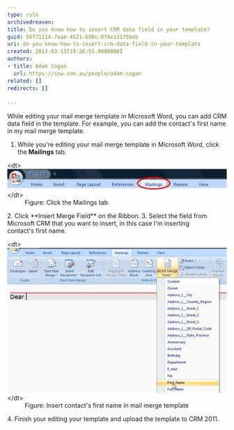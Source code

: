 ```yaml
---
type: rule
archivedreason: 
title: Do you know how to insert CRM data field in your template?
guid: 56f71214-7aae-4521-b90c-8f4e13175beb
uri: do-you-know-how-to-insert-crm-data-field-in-your-template
created: 2013-03-13T19:26:51.0000000Z
authors:
- title: Adam Cogan
  url: https://ssw.com.au/people/adam-cogan
related: []
redirects: []

---
```


While editing your mail merge template in Microsoft Word, you can add CRM data field in the template. For example, you can add the contact's first name in my mail merge template.

<!--endintro-->

1. While you're editing your mail merge template in Microsoft Word, click the  **Mailings** tab.
<dl class="image">&lt;dt&gt;<img src="insert-mail-merge-1.jpg" alt="Mailings tab in the mail merge template">&lt;/dt&gt;<dd>Figure: Click the Mailings tab</dd></dl>2. Click  **Insert Merge Field** on the Ribbon.
3. Select the field from Microsoft CRM that you want to insert, in this case I'm inserting<br>                            contact's first name.
<dl class="image">&lt;dt&gt;
                                <img src="insert-mail-merge-2.jpg" alt="Insert contact's first name in mail merge template">&lt;/dt&gt;<dd>Figure: Insert contact's first name in mail merge template</dd></dl>4. Finish your editing your template and upload the template to CRM 2011.
